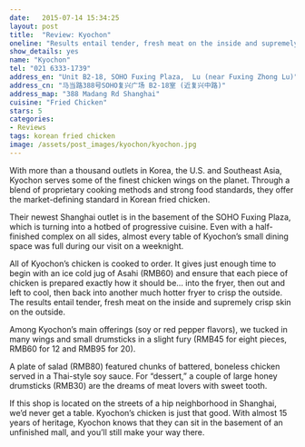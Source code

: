 ```yaml
---
date:   2015-07-14 15:34:25
layout: post
title:  "Review: Kyochon"
oneline: "Results entail tender, fresh meat on the inside and supremely crisp skin on the outside"
show_details: yes
name: "Kyochon"
tel: "021 6333-1739"
address_en: "Unit B2-18, SOHO Fuxing Plaza,  Lu (near Fuxing Zhong Lu)"
address_cn: "马当路388号SOHO复兴广场 B2-18室 (近复兴中路)"
address_map: "388 Madang Rd Shanghai"
cuisine: "Fried Chicken"
stars: 5
categories:
- Reviews
tags: korean fried chicken
image: /assets/post_images/kyochon/kyochon.jpg
---
```

With more than a thousand outlets in Korea, the U.S. and Southeast Asia, Kyochon serves some of the finest chicken wings on the planet. Through a blend of proprietary cooking methods and strong food standards, they offer the market-defining standard in Korean fried chicken.

Their newest Shanghai outlet is in the basement of the SOHO Fuxing Plaza, which is turning into a hotbed of progressive cuisine. Even with a half-finished complex on all sides, almost every table of Kyochon’s small dining space was full during our visit on a weeknight.

All of Kyochon’s chicken is cooked to order. It gives just enough time to begin with an ice cold jug of Asahi (RMB60) and ensure that each piece of chicken is prepared exactly how it should be… into the fryer, then out and left to cool, then back into another much hotter fryer to crisp the outside. The results entail tender, fresh meat on the inside and supremely crisp skin on the outside.

Among Kyochon’s main offerings (soy or red pepper flavors), we tucked in many wings and small drumsticks in a slight fury (RMB45 for eight pieces, RMB60 for 12 and RMB95 for 20).

A plate of salad (RMB80) featured chunks of battered, boneless chicken served in a Thai-style soy sauce. For “dessert,” a couple of large honey drumsticks (RMB30) are the dreams of meat lovers with sweet tooth.

If this shop is located on the streets of a hip neighborhood in Shanghai, we’d never get a table. Kyochon’s chicken is just that good. With almost 15 years of heritage, Kyochon knows that they can sit in the basement of an unfinished mall, and you’ll still make your way there. 
